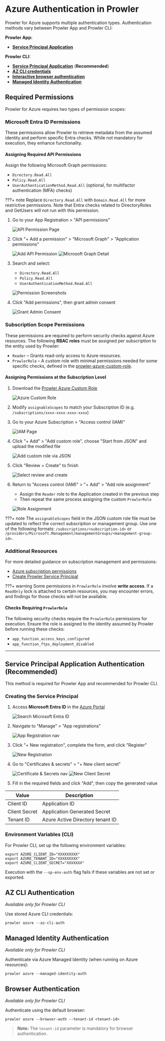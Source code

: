 # Azure Authentication in Prowler

Prowler for Azure supports multiple authentication types. Authentication methods vary between Prowler App and Prowler CLI:

**Prowler App:**

- [**Service Principal Application**](#service-principal-application-authentication-recommended)

**Prowler CLI:**

- [**Service Principal Application**](#service-principal-application-authentication-recommended) (**Recommended**)
- [**AZ CLI credentials**](#az-cli-authentication)
- [**Interactive browser authentication**](#browser-authentication)
- [**Managed Identity Authentication**](#managed-identity-authentication)

## Required Permissions

Prowler for Azure requires two types of permission scopes:

### Microsoft Entra ID Permissions

These permissions allow Prowler to retrieve metadata from the assumed identity and perform specific Entra checks. While not mandatory for execution, they enhance functionality.

#### Assigning Required API Permissions

Assign the following Microsoft Graph permissions:

- `Directory.Read.All`
- `Policy.Read.All`
- `UserAuthenticationMethod.Read.All` (optional, for multifactor authentication (MFA) checks)

???+ note
    Replace `Directory.Read.All` with `Domain.Read.All` for more restrictive permissions. Note that Entra checks related to DirectoryRoles and GetUsers will not run with this permission.

1. Go to your App Registration > "API permissions"

    ![API Permission Page](./img/api-permissions-page.png)

2. Click "+ Add a permission" > "Microsoft Graph" > "Application permissions"

    ![Add API Permission](./img/add-api-permission.png)
    ![Microsoft Graph Detail](./img/microsoft-graph-detail.png)

3. Search and select:

    - `Directory.Read.All`
    - `Policy.Read.All`
    - `UserAuthenticationMethod.Read.All`

    ![Permission Screenshots](./img/domain-permission.png)

4. Click "Add permissions", then grant admin consent

    ![Grant Admin Consent](./img/grant-admin-consent.png)


### Subscription Scope Permissions

These permissions are required to perform security checks against Azure resources. The following **RBAC roles** must be assigned per subscription to the entity used by Prowler:

- `Reader` – Grants read-only access to Azure resources.
- `ProwlerRole` – A custom role with minimal permissions needed for some specific checks, defined in the [prowler-azure-custom-role](https://github.com/prowler-cloud/prowler/blob/master/permissions/prowler-azure-custom-role.json).

#### Assigning Permissions at the Subscription Level

1. Download the [Prowler Azure Custom Role](https://github.com/prowler-cloud/prowler/blob/master/permissions/prowler-azure-custom-role.json)

    ![Azure Custom Role](./img/download-prowler-role.png)

2. Modify `assignableScopes` to match your Subscription ID (e.g. `/subscriptions/xxxx-xxxx-xxxx-xxxx`)

3. Go to your Azure Subscription > "Access control (IAM)"

    ![IAM Page](./img/iam-azure-page.png)

4. Click "+ Add" > "Add custom role", choose "Start from JSON" and upload the modified file

    ![Add custom role via JSON](./img/add-custom-role-json.png)

5. Click "Review + Create" to finish

    ![Select review and create](./img/review-and-create.png)

6. Return to "Access control (IAM)" > "+ Add" > "Add role assignment"

    - Assign the `Reader` role to the Application created in the previous step
    - Then repeat the same process assigning the custom `ProwlerRole`

    ![Role Assignment](./img/add-role-assigment.png)

???+ note
    The `assignableScopes` field in the JSON custom role file must be updated to reflect the correct subscription or management group. Use one of the following formats: `/subscriptions/<subscription-id>` or `/providers/Microsoft.Management/managementGroups/<management-group-id>`.

### Additional Resources

For more detailed guidance on subscription management and permissions:

- [Azure subscription permissions](subscriptions.md)
- [Create Prowler Service Principal](create-prowler-service-principal.md)

???+ warning
     Some permissions in `ProwlerRole` involve **write access**. If a `ReadOnly` lock is attached to certain resources, you may encounter errors, and findings for those checks will not be available.

#### Checks Requiring `ProwlerRole`

The following security checks require the `ProwlerRole` permissions for execution. Ensure the role is assigned to the identity assumed by Prowler before running these checks:

- `app_function_access_keys_configured`
- `app_function_ftps_deployment_disabled`

---

## Service Principal Application Authentication (Recommended)

This method is required for Prowler App and recommended for Prowler CLI.

### Creating the Service Principal

1. Access **Microsoft Entra ID** in the [Azure Portal](https://portal.azure.com)

    ![Search Microsoft Entra ID](./img/search-microsoft-entra-id.png)

2. Navigate to "Manage" > "App registrations"

    ![App Registration nav](./img/app-registration-menu.png)

3. Click "+ New registration", complete the form, and click "Register"

    ![New Registration](./img/new-registration.png)

4. Go to "Certificates & secrets" > "+ New client secret"

    ![Certificate & Secrets nav](./img/certificates-and-secrets.png)
    ![New Client Secret](./img/new-client-secret.png)

5. Fill in the required fields and click "Add", then copy the generated value

| Value | Description |
|-------|-----------|
| Client ID | Application ID |
| Client Secret | Application Generated Secret |
| Tenant ID | Azure Active Directory tenant ID |

### Environment Variables (CLI)

For Prowler CLI, set up the following environment variables:

```console
export AZURE_CLIENT_ID="XXXXXXXXX"
export AZURE_TENANT_ID="XXXXXXXXX"
export AZURE_CLIENT_SECRET="XXXXXXX"
```

Execution with the `--sp-env-auth` flag fails if these variables are not set or exported.

## AZ CLI Authentication

*Available only for Prowler CLI*

Use stored Azure CLI credentials:

```console
prowler azure --az-cli-auth
```

## Managed Identity Authentication

*Available only for Prowler CLI*

Authenticate via Azure Managed Identity (when running on Azure resources):

```console
prowler azure --managed-identity-auth
```

## Browser Authentication

*Available only for Prowler CLI*

Authenticate using the default browser:

```console
prowler azure --browser-auth --tenant-id <tenant-id>
```

> **Note:** The `tenant-id` parameter is mandatory for browser authentication.

